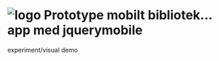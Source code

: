 # ![logo](https://solsort.com/_logo.png) Prototype mobilt bibliotek... app med jquerymobile

experiment/visual demo

